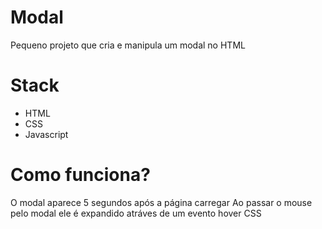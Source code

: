 # Modal
Pequeno projeto que cria e manipula um modal no HTML

# Stack
- HTML
- CSS
- Javascript

# Como funciona?
O modal aparece 5 segundos após a página carregar
Ao passar o mouse pelo modal ele é expandido atráves de um evento hover CSS